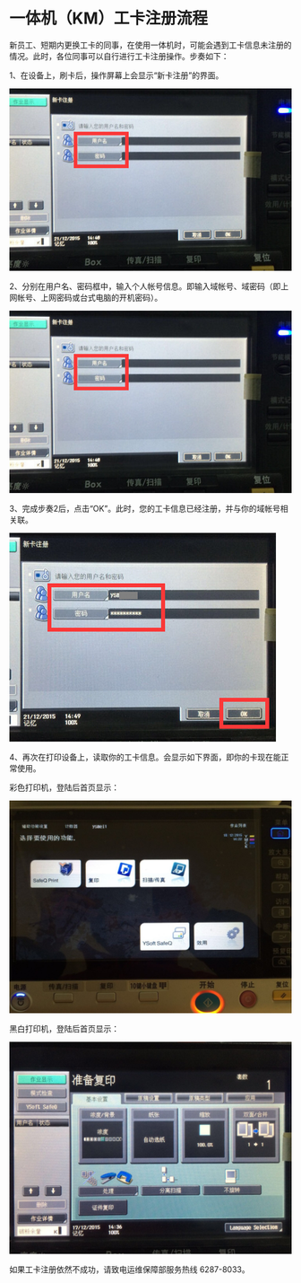 # 一体机（KM）工卡注册流程
新员工、短期内更换工卡的同事，在使用一体机时，可能会遇到工卡信息未注册的情况。此时，各位同事可以自行进行工卡注册操作。步奏如下：

1、在设备上，刷卡后，操作屏幕上会显示“新卡注册”的界面。

![](/imgs/card/1.jpg)

2、分别在用户名、密码框中，输入个人帐号信息。即输入域帐号、域密码（即上网帐号、上网密码或台式电脑的开机密码）。

![](/imgs/card/1.jpg)

3、完成步奏2后，点击“OK”。此时，您的工卡信息已经注册，并与你的域帐号相关联。

![](/imgs/card/2.jpg)

4、再次在打印设备上，读取你的工卡信息。会显示如下界面，即你的卡现在能正常使用。

彩色打印机，登陆后首页显示：

![](/imgs/card/3.jpg) 

黑白打印机，登陆后首页显示：

![](/imgs/card/4.jpg)
 
如果工卡注册依然不成功，请致电运维保障部服务热线 6287-8033。
